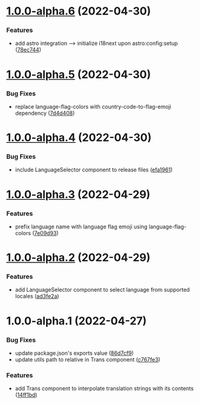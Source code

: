 # [1.0.0-alpha.6](https://github.com/yassinedoghri/astro-i18next/compare/v1.0.0-alpha.5...v1.0.0-alpha.6) (2022-04-30)

### Features

- add astro integration --> initialize i18next upon astro:config:setup
  ([78ec744](https://github.com/yassinedoghri/astro-i18next/commit/78ec7444439ac6d31b0e66cc2aa10007d83ac5c1))

# [1.0.0-alpha.5](https://github.com/yassinedoghri/astro-i18next/compare/v1.0.0-alpha.4...v1.0.0-alpha.5) (2022-04-30)

### Bug Fixes

- replace language-flag-colors with country-code-to-flag-emoji dependency
  ([7d4d408](https://github.com/yassinedoghri/astro-i18next/commit/7d4d408577e48d8fb860ae897a5573f2ec7c3beb))

# [1.0.0-alpha.4](https://github.com/yassinedoghri/astro-i18next/compare/v1.0.0-alpha.3...v1.0.0-alpha.4) (2022-04-30)

### Bug Fixes

- include LanguageSelector component to release files
  ([efa1961](https://github.com/yassinedoghri/astro-i18next/commit/efa19613f3341dde2afbd794b43fcd9e73d6f1b1))

# [1.0.0-alpha.3](https://github.com/yassinedoghri/astro-i18next/compare/v1.0.0-alpha.2...v1.0.0-alpha.3) (2022-04-29)

### Features

- prefix language name with language flag emoji using language-flag-colors
  ([7e09d93](https://github.com/yassinedoghri/astro-i18next/commit/7e09d93d45538ce90ebdc2d16a6a3ce5be782211))

# [1.0.0-alpha.2](https://github.com/yassinedoghri/astro-i18next/compare/v1.0.0-alpha.1...v1.0.0-alpha.2) (2022-04-29)

### Features

- add LanguageSelector component to select language from supported locales
  ([ad3fe2a](https://github.com/yassinedoghri/astro-i18next/commit/ad3fe2af6895a993f94e414757269d86aefc8451))

# 1.0.0-alpha.1 (2022-04-27)

### Bug Fixes

- update package.json's exports value
  ([86d7cf9](https://github.com/yassinedoghri/astro-i18next/commit/86d7cf96a91176c75235ed2553bacbdf68217c61))
- update utils path to relative in Trans component
  ([c767fe3](https://github.com/yassinedoghri/astro-i18next/commit/c767fe3c174212358e285e1b85ebfff3ce9411e1))

### Features

- add Trans component to interpolate translation strings with its contents
  ([14ff1bd](https://github.com/yassinedoghri/astro-i18next/commit/14ff1bd0258e1d860fc188cfee941338787b5f4d))
